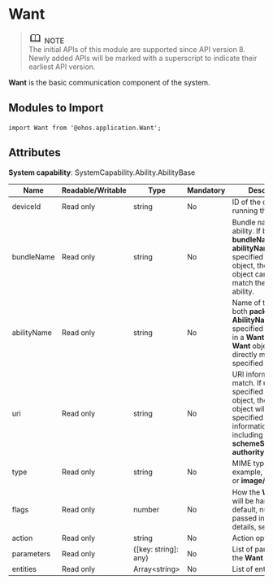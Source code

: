 # Want

> ![icon-note.gif](public_sys-resources/icon-note.gif) **NOTE**<br/>
> The initial APIs of this module are supported since API version 8. Newly added APIs will be marked with a superscript to indicate their earliest API version.

**Want** is the basic communication component of the system.


## Modules to Import

  
```
import Want from '@ohos.application.Want';
```

## Attributes

**System capability**: SystemCapability.Ability.AbilityBase

| Name       | Readable/Writable| Type                | Mandatory| Description                                                        |
| ----------- | -------- | -------------------- | ---- | ------------------------------------------------------------ |
| deviceId    | Read only    | string               | No  | ID of the device running the ability.                               |
| bundleName   | Read only    | string               | No  | Bundle name of the ability. If both **bundleName** and **abilityName** are specified in a **Want** object, the **Want** object can directly match the specified ability.|
| abilityName  | Read only    | string               | No  | Name of the ability. If both **package** and **AbilityName** are specified in this field in a **Want** object, the **Want** object can directly match the specified ability.|
| uri          | Read only    | string               | No  | URI information to match. If **uri** is specified in a **Want** object, the **Want** object will match the specified URI information, including **scheme**, **schemeSpecificPart**, **authority**, and **path**.|
| type         | Read only    | string               | No  | MIME type, for example, **text/plain** or **image/***.  |
| flags        | Read only    | number               | No  | How the **Want** object will be handled. By default, numbers are passed in. For details, see [flags](js-apis-featureAbility.md#flags).|
| action      | Read only    | string               | No  | Action option.                          |
| parameters   | Read only    | {[key: string]: any} | No  | List of parameters in the **Want** object.                                      |
| entities    | Read only    | Array\<string>       | No  | List of entities.                                   |                              |
